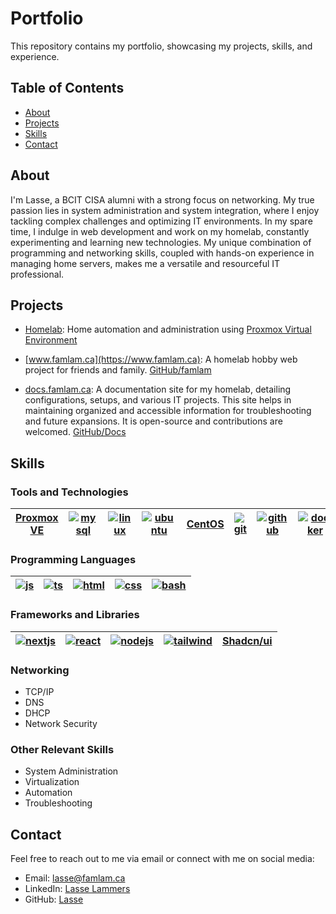 # Portfolio

This repository contains my portfolio, showcasing my projects, skills, and experience.

## Table of Contents

- [About](#about)
- [Projects](#projects)
- [Skills](#skills)
- [Contact](#contact)

## About

I'm Lasse, a BCIT CISA alumni with a strong focus on networking. My true passion lies in system administration and system integration, where I enjoy tackling complex challenges and optimizing IT environments. In my spare time, I indulge in web development and work on my homelab, constantly experimenting and learning new technologies. My unique combination of programming and networking skills, coupled with hands-on experience in managing home servers, makes me a versatile and resourceful IT professional.

## Projects

- [Homelab](https://www.famlam.ca/dashboard): Home automation and administration using [Proxmox Virtual Environment](https://www.proxmox.com/proxmox-virtual-environment/overview)

- [www.famlam.ca](https://www.famlam.ca): A homelab hobby web project for friends and family. [GitHub/famlam](https://github.com/SlickYeet/famlam)

- [docs.famlam.ca](https://docs.famlam.ca): A documentation site for my homelab, detailing configurations, setups, and various IT projects. This site helps in maintaining organized and accessible information for troubleshooting and future expansions. It is open-source and contributions are welcomed. [GitHub/Docs](https://github.com/famlam-ca/hhn-documentation)

## Skills

### Tools and Technologies

| [Proxmox VE](https://www.proxmox.com/en/proxmox-virtual-environment/overview) | [![mysql](https://skillicons.dev/icons?i=mysql)](https://www.mysql.com) | [![linux](https://skillicons.dev/icons?i=linux)](https://wikipedia.org/wiki/Linux) | [![ubuntu](https://skillicons.dev/icons?i=ubuntu)](https://ubuntu.com) | [CentOS](https://www.centos.org) | [![git](https://skillicons.dev/icons?i=git)](https://www.git-scm.com) | [![github](https://skillicons.dev/icons?i=github)](https://github.com) | [![docker](https://skillicons.dev/icons?i=docker)](https://www.docker.com) |
| ----------------------------------------------------------------------------- | ----------------------------------------------------------------------- | ---------------------------------------------------------------------------------- | ---------------------------------------------------------------------- | -------------------------------- | --------------------------------------------------------------------- | ---------------------------------------------------------------------- | -------------------------------------------------------------------------- |

### Programming Languages

| [![js](https://skillicons.dev/icons?i=js)](https://www.javascript.com/) | [![ts](https://skillicons.dev/icons?i=ts)](https://www.typescriptlang.org/) | [![html](https://skillicons.dev/icons?i=html)](https://wikipedia.org/wiki/HTML) | [![css](https://skillicons.dev/icons?i=css)](https://wikipedia.org/wiki/CSS) | [![bash](https://skillicons.dev/icons?i=bash)](<https://wikipedia.org/wiki/Bash_(Unix_shell)>) |
| ----------------------------------------------------------------------- | --------------------------------------------------------------------------- | ------------------------------------------------------------------------------- | ---------------------------------------------------------------------------- | ---------------------------------------------------------------------------------------------- |

### Frameworks and Libraries

| [![nextjs](https://skillicons.dev/icons?i=nextjs)](https://nextjs.org) | [![react](https://skillicons.dev/icons?i=react)](https://react.dev) | [![nodejs](https://skillicons.dev/icons?i=nodejs)](https://nodejs.org) | [![tailwind](https://skillicons.dev/icons?i=tailwind)](https://tailwindcss.com) | [Shadcn/ui](https://ui.shadcn.com) |
| ---------------------------------------------------------------------- | ------------------------------------------------------------------- | ---------------------------------------------------------------------- | ------------------------------------------------------------------------------- | ---------------------------------- |

### Networking

- TCP/IP
- DNS
- DHCP
- Network Security

### Other Relevant Skills

- System Administration
- Virtualization
- Automation
- Troubleshooting

## Contact

Feel free to reach out to me via email or connect with me on social media:

- Email: [lasse@famlam.ca](mailto:lasse@famlam.ca)
- LinkedIn: [Lasse Lammers](https://www.linkedin.com/in/lasse-lammers-90a050234/)
- GitHub: [Lasse](https://github.com/SlickYeet)
